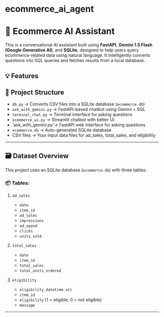 # ecommerce_ai_agent
# 🧠 Ecommerce AI Assistant

This is a conversational AI assistant built using **FastAPI**, **Gemini 1.5 Flash (Google Generative AI)**, and **SQLite**, designed to help users query ecommerce-related data using natural language. It intelligently converts questions into SQL queries and fetches results from a local database.

## 💡 Features

## 📂 Project Structure

- `db.py` → Converts CSV files into a SQLite database (`ecommerce.db`)
- `ask_with_gemini.py` → FastAPI-based chatbot using Gemini + SQL
- `terminal_chat.py` → Terminal interface for asking questions
- `ecommerce_ui.py` → Streamlit chatbot with better UI
- 'ask_with_gemini.py'→ FastAPI web interface for asking questions
- `ecommerce.db` → Auto-generated SQLite database
- CSV files → Your input data files for ad_sales, total_sales, and eligibility

---

## 🗃️ Dataset Overview

This project uses an SQLite database (`ecommerce.db`) with three tables:

### 📦 Tables:

1. `ad_sales`
   - `date`
   - `item_id`
   - `ad_sales`
   - `impressions`
   - `ad_spend`
   - `clicks`
   - `units_sold`

2. `total_sales`
   - `date`
   - `item_id`
   - `total_sales`
   - `total_units_ordered`

3. `eligibility`
   - `eligibility_datetime_utc`
   - `item_id`
   - `eligibility` (1 = eligible, 0 = not eligible)
   - `message`

---

